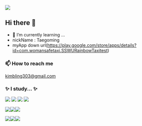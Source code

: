 <img src="https://capsule-render.vercel.app/api?type=wave&color=D1B2FF&height=300&section=header&text=TaeKyeong's%20Git&fontSize=90" />


## Hi there 👋
- 🌱 I’m currently learning ...
- nickName : Taegoming
- myApp down url(https://play.google.com/store/apps/details?id=com.womansafetaxi.SSWURainbowTaxitest)







### 📫 How to reach me
kimbling303@gmail.com







 ### ✨ I study... ✨


<img
  src="https://img.shields.io/badge/HTML5-E34F26?style=flat-square&logo=HTML5&logoColor=white"
/>
<img src="https://img.shields.io/badge/Kotlin-7F52FF?style=flat-square&logo=Kotlin&logoColor=white"/>
<img src="https://img.shields.io/badge/C++-00599C?style=flat-square&logo=C%2B%2B&logoColor=white"/>
<img src="https://img.shields.io/badge/Visual-Studio-5C2D91?style=flat-square&logo=Visual-Studio&logoColor=white"/>

<img src="https://img.shields.io/badge/Unity-222324?style=flat-square&logo=Unity&logoColor=white"/><img src="https://img.shields.io/badge/Java-007396?style=flat-square&logo=Java&logoColor=white"/><img src="https://img.shields.io/badge/MySQL-4479A1?style=flat-square&logo=MySQL&logoColor=white"/>

<img src="https://img.shields.io/badge/Android-3DDC84?style=flat-square&logo=Android&logoColor=white"/><img src="https://img.shields.io/badge/AndroidStudio-40D1F5?style=flat-square&logo=AndroidStudio&logoColor=white"/><img src="https://img.shields.io/badge/CSharp-239120?style=flat-square&logo=CSharp&logoColor=white"/>


<!--
**TaeKyeong-coder/TaeKyeong-coder** is a ✨ _special_ ✨ repository because its `README.md` (this file) appears on your GitHub profile.

Here are some ideas to get you started:

- 🔭 I’m currently working on ...
- 🌱 I’m currently learning ...
- 👯 I’m looking to collaborate on ...
- 🤔 I’m looking for help with ...
- 💬 Ask me about ...
- 📫 How to reach me: ...
- 😄 Pronouns: ...
- ⚡ Fun fact: ...
-->
